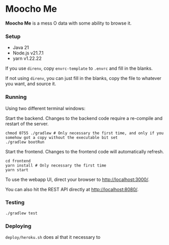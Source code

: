 # Moocho Me

**Moocho Me** is a mess O data with some ability to browse it.

### Setup

- Java 21
- Node.js v21.7.1
- yarn v1.22.22

If you use `direnv`, copy `envrc-template` to `.envrc` and fill in the blanks.

If not using `direnv`, you can just fill in the blanks, copy the file to whatever you want, and source it.

### Running

Using two different terminal windows:

Start the backend. Changes to the backend code require a re-compile and restart of the server.
```shell
chmod 0755 ./gradlew # Only necessary the first time, and only if you somehow got a copy without the executable bit set
./gradlew bootRun
```

Start the frontend. Changes to the frontend code will automatically refresh.
```shell
cd frontend
yarn install # Only necessary the first time
yarn start
```

To use the webapp UI, direct your browser to <http://localhost:3000/>.

You can also hit the REST API directly at <http://localhost:8080/>.

### Testing

```shell
./gradlew test
```

### Deploying

`deploy/heroku.sh` does al that it necessary to  